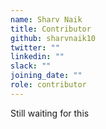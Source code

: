 ```yaml
---
name: Sharv Naik
title: Contributor
github: sharvnaik10
twitter: ""
linkedin: ""
slack: ""
joining_date: ""
role: contributor
---
```


Still waiting for this
